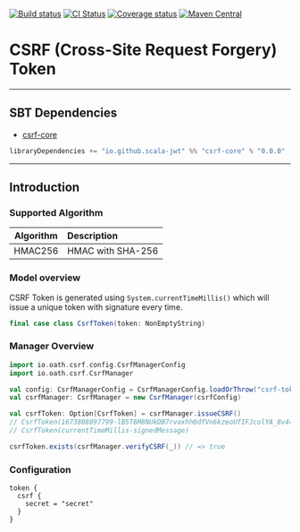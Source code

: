 [![Build status](https://img.shields.io/github/workflow/status/scala-jwt/oath/Continuous%20Integration.svg)](https://github.com/scala-jwt/oath/actions)
[![CI Status](https://github.com/scala-jwt/oath/actions/workflows/ci.yml/badge.svg)](https://github.com/scala-jwt/oath/actions/workflows/ci.yml)
[![Coverage status](https://img.shields.io/codecov/c/github/scala-jwt/oath/master.svg)](https://codecov.io/github/scala-jwt/oath)
[![Maven Central](https://img.shields.io/maven-central/v/io.github.scala-jwt/jwt-core_2.13.svg)](https://central.sonatype.dev/artifact/io.github.scala-jwt/jwt-core_2.13/0.0.6)

# CSRF (Cross-Site Request Forgery) Token 

---

## SBT Dependencies

* [csrf-core](https://mvnrepository.com/artifact/io.github.scala-jwt/csrf-core)
```scala
libraryDependencies += "io.github.scala-jwt" %% "csrf-core" % "0.0.0"
```

---

## Introduction

### Supported Algorithm

| Algorithm | Description |
| :-------------: | :----- |
| HMAC256 | HMAC with SHA-256 |

### Model overview

CSRF Token is generated using `System.currentTimeMillis()` which will issue a unique token with signature every time.

```scala
final case class CsrfToken(token: NonEmptyString)
```

### Manager Overview

```scala
import io.oath.csrf.config.CsrfManagerConfig
import io.oath.csrf.CsrfManager

val config: CsrfManagerConfig = CsrfManagerConfig.loadOrThrow("csrf-token")
val csrfManager: CsrfManager = new CsrfManager(csrfConfig)

val csrfToken: Option[CsrfToken] = csrfManager.issueCSRF()
// CsrfToken(1673808897799-lB5T6M8NUkDB7rvoxhh0dfVn6kzeoUfIFJcolYA_8v4=)
// CsrfToken(currentTimeMillis-signedMessage)

csrfToken.exists(csrfManager.verifyCSRF(_)) // => true
```

### Configuration

```hocon
token {
  csrf {
    secret = "secret"
  }
}
```
